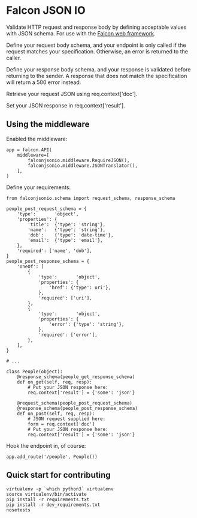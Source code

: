 # Falcon JSON IO

Validate HTTP request and response body by defining acceptable values with JSON
schema.  For use with the [Falcon web framework](http://falconframework.org/).

Define your request body schema, and your endpoint is only called if the
request matches your specification.  Otherwise, an error is returned to the
caller.

Define your response body schema, and your response is validated before
returning to the sender.  A response that does not match the specification will
return a 500 error instead.

Retrieve your request JSON using req.context['doc'].

Set your JSON response in req.context['result'].

## Using the middleware

Enabled the middleware:

```
app = falcon.API(
    middleware=[
        falconjsonio.middleware.RequireJSON(),
        falconjsonio.middleware.JSONTranslator(),
    ],
)
```

Define your requirements:

```
from falconjsonio.schema import request_schema, response_schema

people_post_request_schema = {
    'type':       'object',
    'properties': {
        'title':  {'type': 'string'},
        'name':   {'type': 'string'},
        'dob':    {'type': 'date-time'},
        'email':  {'type': 'email'},
    },
    'required': ['name', 'dob'],
}
people_post_response_schema = {
    'oneOf': [
        {
            'type':       'object',
            'properties': {
                'href': {'type': uri'},
            },
            'required': ['uri'],
        },
        {
            'type':       'object',
            'properties': {
                'error': {'type': 'string'},
            },
            'required': ['error'],
        },
    ],
}

# ...

class People(object):
    @response_schema(people_get_response_schema)
    def on_get(self, req, resp):
        # Put your JSON response here:
        req.context['result'] = {'some': 'json'}

    @request_schema(people_post_request_schema)
    @response_schema(people_post_response_schema)
    def on_post(self, req, resp):
        # JSON request supplied here:
        form = req.context['doc']
        # Put your JSON response here:
        req.context['result'] = {'some': 'json'}
```

Hook the endpoint in, of course:

```
app.add_route('/people', People())
```

## Quick start for contributing

```
virtualenv -p `which python3` virtualenv
source virtualenv/bin/activate
pip install -r requirements.txt
pip install -r dev_requirements.txt
nosetests
```
